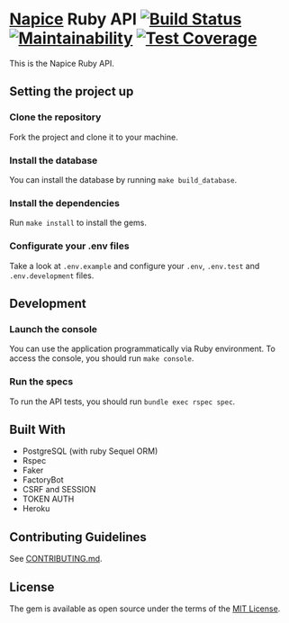 # [Napice](http://napice.com) Ruby API [![Build Status](https://travis-ci.org/Napice/napice-ruby.svg?branch=master)](https://travis-ci.org/Napice/napice-ruby) [![Maintainability](https://api.codeclimate.com/v1/badges/e53c8b4e2454290843b4/maintainability)](https://codeclimate.com/github/Napice/napice-ruby/maintainability) [![Test Coverage](https://api.codeclimate.com/v1/badges/e53c8b4e2454290843b4/test_coverage)](https://codeclimate.com/github/Napice/napice-ruby/test_coverage)

This is the Napice Ruby API.

## Setting the project up

### Clone the repository

Fork the project and clone it to your machine.

### Install the database

You can install the database by running `make build_database`.

### Install the dependencies

Run `make install` to install the gems.

### Configurate your .env files

Take a look at `.env.example` and configure your `.env`, `.env.test` and `.env.development` files.

## Development 

### Launch the console

You can use the application programmatically via Ruby environment. To access the console, you should run `make console`.

### Run the specs

To run the API tests, you should run `bundle exec rspec spec`.

## Built With

* PostgreSQL (with ruby Sequel ORM)
* Rspec
* Faker
* FactoryBot
* CSRF and SESSION
* TOKEN AUTH
* Heroku

## Contributing Guidelines

See [CONTRIBUTING.md](https://github.com/napice/napice-api/blob/master/CONTRIBUTING.md).

## License

The gem is available as open source under the terms of the [MIT License](http://opensource.org/licenses/MIT).
